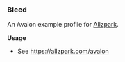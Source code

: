### Bleed

An Avalon example profile for [Allzpark](https://github.com/mottosso/allzpark).

**Usage**

- See https://allzpark.com/avalon
